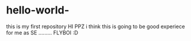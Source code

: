# hello-world-
this is my first repository
HI PPZ
i think this is going to be good experiece for me as SE ......... 
FLYBOI
:D 
